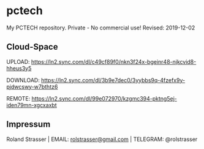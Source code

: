 # pctech
 My PCTECH repository. Private - No commercial use!
 Revised: 2019-12-02

 
 
 ## Cloud-Space

 UPLOAD: https://ln2.sync.com/dl/c49cf89f0/nkn3f24x-bgeinr48-njkcvid8-hheus3y5
 
 DOWNLOAD: https://ln2.sync.com/dl/3b9e7dec0/3yybbs9q-4fzefx9y-pjdwcswy-w7bthtz6
 
 REMOTE: https://ln2.sync.com/dl/99e072970/kzgmc394-pktng5ej-iden79mn-xgcxaxbt
 
 
 
 ## Impressum

 Roland Strasser | EMAIL: rolstrasser@gmail.com | TELEGRAM: @rolstrasser
 
 
 
 
